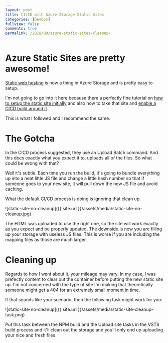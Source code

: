 ```yaml
---
layout: post
title: CI/CD with Azure Storage Static Sites
categories: [DevOps]
fullview: false
comments: true
permalink: /2018/09/azure-static-sites-cleanup/
---
```

# Azure Static Sites are pretty awesome!

[Static web hosting](https://azure.microsoft.com/en-us/blog/azure-storage-static-web-hosting-public-preview/) is now a thing in Azure Storage and is pretty easy to setup. 

I'm not going to go into it here because there a perfectly fine tutorial on [how to setup the static site initially](https://code.visualstudio.com/tutorials/static-website/getting-started) and also how to take that site and [enable a CICD build around it](https://code.visualstudio.com/tutorials/static-website/deploy-VSTS). 

This is what I followed and I recommend the same.

# The Gotcha

In the CICD process suggested, they use an Upload Batch command. And this does exactly what you expect it to, uploads all of the files. So what could be wrong with that?

Well it's subtle. Each time you run the build, it's going to bundle everything up into a neat little JS file and change a little hash number so that if someone goes to your new site, it will pull down the new JS file and avoid caching.

What the default CI/CD process is doing is ignoring that clean up.

![static-site-no-cleanup]({{ site.url }}/assets/media/static-site-no-cleanup.jpg)

The HTML was uploaded to use the right one, so the site will work exactly as you expect and be properly updated. The downside is now you are filling up your storage with useless JS files. This is worse if you are including the mapping files as those are much larger.

# Cleaning up

Regards to how I went about it, your mileage may vary. In my case, I was prefectly content to clear out the container before putting the new static site up. I'm not concerned with the type of site I'm making that theoretically someone might get a 404 for an extremely small moment in time.

If that sounds like your scenario, then the following task might work for you:

![static-site-no-cleanup]({{ site.url }}/assets/media/static-site-cleanup-task.png)

Put this task between the NPM build and the Upload site tasks in the VSTS build process and it'll clean out the storage and you'll only end up uploading your nice and fresh files.
